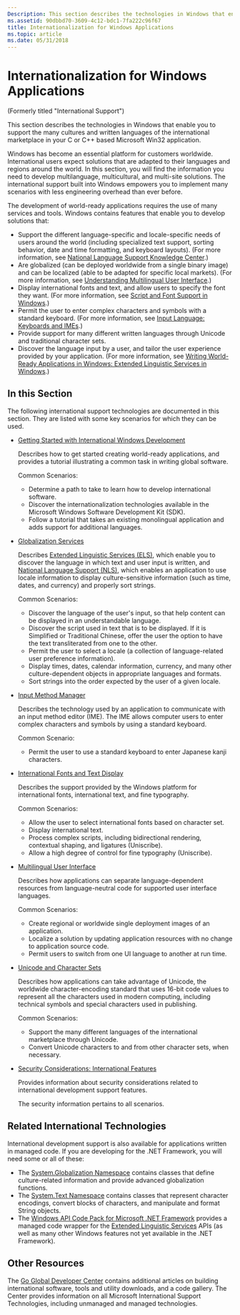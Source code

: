 ```yaml
---
Description: This section describes the technologies in Windows that enable you to support the many cultures and written languages of the international marketplace in your C or C++ based Microsoft Win32 application.
ms.assetid: 90dbbd70-3609-4c12-bdc1-7fa222c96f67
title: Internationalization for Windows Applications
ms.topic: article
ms.date: 05/31/2018
---
```


# Internationalization for Windows Applications

(Formerly titled "International Support")

This section describes the technologies in Windows that enable you to support the many cultures and written languages of the international marketplace in your C or C++ based Microsoft Win32 application.

Windows has become an essential platform for customers worldwide. International users expect solutions that are adapted to their languages and regions around the world. In this section, you will find the information you need to develop multilanguage, multicultural, and multi-site solutions. The international support built into Windows empowers you to implement many scenarios with less engineering overhead than ever before.

The development of world-ready applications requires the use of many services and tools. Windows contains features that enable you to develop solutions that:

- Support the different language-specific and locale-specific needs of users around the world (including specialized text support, sorting behavior, date and time formatting, and keyboard layouts). (For more information, see [National Language Support Knowledge Center](https://msdn.microsoft.com/library/windows/desktop/dd319083(v=vs.85).aspx).)
- Are globalized (can be deployed worldwide from a single binary image) and can be localized (able to be adapted for specific local markets). (For more information, see [Understanding Multilingual User Interface](https://msdn.microsoft.com/library/windows/desktop/dd317706(v=vs.85).aspx).)
- Display international fonts and text, and allow users to specify the font they want. (For more information, see [Script and Font Support in Windows](https://docs.microsoft.com/en-us/globalization/input/font-support).)
- Permit the user to enter complex characters and symbols with a standard keyboard. (For more information, see [Input Language: Keyboards and IMEs](https://msdn.microsoft.com/en-US/globalization/mt662332).)
- Provide support for many different written languages through Unicode and traditional character sets.
- Discover the language input by a user, and tailor the user experience provided by your application. (For more information, see [Writing World-Ready Applications in Windows: Extended Linguistic Services in Windows](https://docs.microsoft.com/en-us/windows/win32/intl/using-extended-linguistic-services).)

## In this Section

The following international support technologies are documented in this section. They are listed with some key scenarios for which they can be used.

- [Getting Started with International Windows Development](getting-started-with-international-development.md)

    Describes how to get started creating world-ready applications, and provides a tutorial illustrating a common task in writing global software.

    Common Scenarios:

    - Determine a path to take to learn how to develop international software.
    - Discover the internationalization technologies available in the Microsoft Windows Software Development Kit (SDK).
    - Follow a tutorial that takes an existing monolingual application and adds support for additional languages.

- [Globalization Services](globalization-services.md)

    Describes [Extended Linguistic Services (ELS)](extended-linguistic-services.md), which enable you to discover the language in which text and user input is written, and [National Language Support (NLS)](national-language-support.md), which enables an application to use locale information to display culture-sensitive information (such as time, dates, and currency) and properly sort strings.

    Common Scenarios:

    - Discover the language of the user's input, so that help content can be displayed in an understandable language.
    - Discover the script used in text that is to be displayed. If it is Simplified or Traditional Chinese, offer the user the option to have the text transliterated from one to the other.
    - Permit the user to select a locale (a collection of language-related user preference information).
    - Display times, dates, calendar information, currency, and many other culture-dependent objects in appropriate languages and formats.
    - Sort strings into the order expected by the user of a given locale.

- [Input Method Manager](input-method-manager.md)

    Describes the technology used by an application to communicate with an input method editor (IME). The IME allows computer users to enter complex characters and symbols by using a standard keyboard.

    Common Scenario:

    - Permit the user to use a standard keyboard to enter Japanese kanji characters.

- [International Fonts and Text Display](international-fonts-and-text-display.md)

    Describes the support provided by the Windows platform for international fonts, international text, and fine typography.

    Common Scenarios:

    - Allow the user to select international fonts based on character set.
    - Display international text.
    - Process complex scripts, including bidirectional rendering, contextual shaping, and ligatures (Uniscribe).
    - Allow a high degree of control for fine typography (Uniscribe).

- [Multilingual User Interface](multilingual-user-interface.md)

    Describes how applications can separate language-dependent resources from language-neutral code for supported user interface languages.

    Common Scenarios:

    - Create regional or worldwide single deployment images of an application.
    - Localize a solution by updating application resources with no change to application source code.
    - Permit users to switch from one UI language to another at run time.

- [Unicode and Character Sets](unicode-and-character-sets.md)

    Describes how applications can take advantage of Unicode, the worldwide character-encoding standard that uses 16-bit code values to represent all the characters used in modern computing, including technical symbols and special characters used in publishing.

    Common Scenarios:

    - Support the many different languages of the international marketplace through Unicode.
    - Convert Unicode characters to and from other character sets, when necessary.

- [Security Considerations: International Features](security-considerations--international-features.md)

    Provides information about security considerations related to international development support features.

    The security information pertains to all scenarios.

## Related International Technologies

International development support is also available for applications written in managed code. If you are developing for the .NET Framework, you will need some or all of these:

- The [System.Globalization Namespace](https://docs.microsoft.com/dotnet/api/system.globalization?redirectedfrom=MSDN) contains classes that define culture-related information and provide advanced globalization functions.
- The [System.Text Namespace](https://docs.microsoft.com/dotnet/api/system.text?redirectedfrom=MSDN) contains classes that represent character encodings, convert blocks of characters, and manipulate and format String objects.
- The [Windows API Code Pack for Microsoft .NET Framework](http://archive.msdn.microsoft.com/WindowsAPICodePack) provides a managed code wrapper for the [Extended Linguistic Services](extended-linguistic-services.md) APIs (as well as many other Windows features not yet available in the .NET Framework).

## Other Resources

The [Go Global Developer Center](https://msdn.microsoft.com/globalization/mt613165) contains additional articles on building international software, tools and utility downloads, and a code gallery. The Center provides information on all Microsoft International Support Technologies, including unmanaged and managed technologies.

 

 



